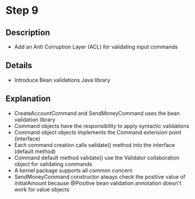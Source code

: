 # Step 9

## Description

- Add an Anti Corruption Layer (ACL) for validating input commands

## Details

- Introduce Bean validations Java library

## Explanation

- CreateAccountCommand and SendMoneyCommand uses the bean validation library
- Command objects have the responsibility to apply syntactic validations
- Command object objects implements the Command extension point (interface)
- Each command creation calls validate() method into the interface (default method)
- Command default method validate() use the Validator collaboration object for validating commands
- A kernel package supports all common concern
- SendMoneyCommand constructor always check the positive value of initialAmount because @Positive bean validation annotation doesn't work for value objects 
